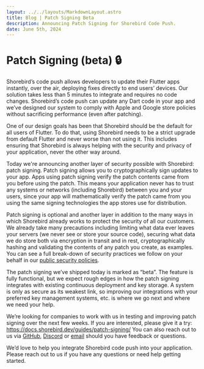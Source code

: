 ```yaml
---
layout: ../../layouts/MarkdownLayout.astro
title: Blog | Patch Signing Beta
description: Announcing Patch Signing for Shorebird Code Push.
date: June 5th, 2024
---
```


# Patch Signing (beta) 🔒

Shorebird’s code push allows developers to update their Flutter apps instantly,
over the air, deploying fixes directly to end users’ devices. Our solution takes
less than 5 minutes to integrate and requires no code changes. Shorebird’s code
push can update any Dart code in your app and we’ve designed our system to comply
with Apple and Google store policies without sacrificing performance (even after
patching).

One of our design goals has been that Shorebird should be the default for all
users of Flutter. To do that, using Shorebird needs to be a strict upgrade from
default Flutter and never worse than not using it. This includes ensuring that
Shorebird is always helping with the security and privacy of your application,
never the other way around.

Today we're announcing another layer of security possible with Shorebird: patch
signing. Patch signing allows you to cryptographically sign updates to your app.
Apps using patch signing verify the patch contents came from you before using
the patch. This means your application never has to trust any systems or
networks (including Shorebird) between you and your users, since your app will
mathematically verify the patch came from you using the same signing
technologies the app stores use for distribution.

Patch signing is optional and another layer in addition to the many ways in
which Shorebird already works to protect the security of all our customers.  We
already take many precautions including limiting what data ever leaves your
servers (we never see or store your source code), securing what data we do store
both via encryption in transit and in rest, cryptographically hashing and
validating the contents of any patch you create, as examples. You can see a full
break-down of security practices we follow on your behalf in our [public
security policies](https://handbook.shorebird.dev/security).

The patch signing we’ve shipped today is marked as “beta”. The feature is fully
functional, but we expect rough edges in how the patch signing integrates with
existing continuous deployment and key storage. A system is only as secure as
its weakest link, so improving our integrations with your preferred key
management systems, etc. is where we go next and where we need your help.

We’re looking for companies to work with us in testing and improving patch
signing over the next few weeks. If you are interested, please give it a try:
https://docs.shorebird.dev/guides/patch-signing/ You can also reach out to us
via [GitHub](https://github.com/shorebirdtech/shorebird/),
[Discord](https://discord.gg/shorebird) or [email](contact@shorebird.dev) should
you have feedback or questions.

We’d love to help you integrate Shorebird code push into your application.
Please reach out to us if you have any questions or need help getting started.
